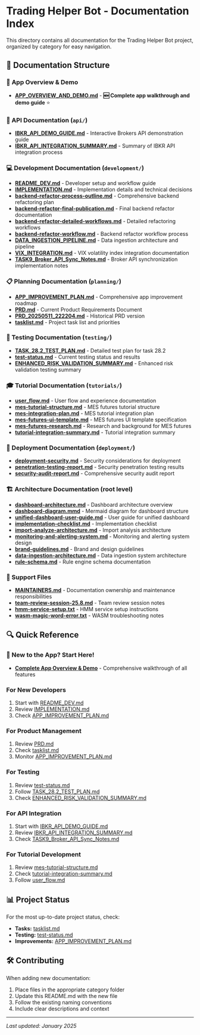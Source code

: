 # Trading Helper Bot - Documentation Index

This directory contains all documentation for the Trading Helper Bot project, organized by category for easy navigation.

## 📁 Documentation Structure

### 📱 **App Overview & Demo**
- **[APP_OVERVIEW_AND_DEMO.md](APP_OVERVIEW_AND_DEMO.md)** - **🆕 Complete app walkthrough and demo guide** ⭐

### 🔌 API Documentation (`api/`) 
- **[IBKR_API_DEMO_GUIDE.md](api/IBKR_API_DEMO_GUIDE.md)** - Interactive Brokers API demonstration guide
- **[IBKR_API_INTEGRATION_SUMMARY.md](api/IBKR_API_INTEGRATION_SUMMARY.md)** - Summary of IBKR API integration process

### 💻 Development Documentation (`development/`)
- **[README_DEV.md](development/README_DEV.md)** - Developer setup and workflow guide
- **[IMPLEMENTATION.md](development/IMPLEMENTATION.md)** - Implementation details and technical decisions
- **[backend-refactor-process-outline.md](development/backend-refactor-process-outline.md)** - Comprehensive backend refactoring plan
- **[backend-refactor-final-publication.md](development/backend-refactor-final-publication.md)** - Final backend refactor documentation
- **[backend-refactor-detailed-workflows.md](development/backend-refactor-detailed-workflows.md)** - Detailed refactoring workflows
- **[backend-refactor-workflow.md](development/backend-refactor-workflow.md)** - Backend refactor workflow process
- **[DATA_INGESTION_PIPELINE.md](development/DATA_INGESTION_PIPELINE.md)** - Data ingestion architecture and pipeline
- **[VIX_INTEGRATION.md](development/VIX_INTEGRATION.md)** - VIX volatility index integration documentation
- **[TASK9_Broker_API_Sync_Notes.md](development/TASK9_Broker_API_Sync_Notes.md)** - Broker API synchronization implementation notes

### 📋 Planning Documentation (`planning/`)
- **[APP_IMPROVEMENT_PLAN.md](planning/APP_IMPROVEMENT_PLAN.md)** - Comprehensive app improvement roadmap
- **[PRD.md](planning/PRD.md)** - Current Product Requirements Document
- **[PRD_20250511_222204.md](planning/PRD_20250511_222204.md)** - Historical PRD version
- **[tasklist.md](planning/tasklist.md)** - Project task list and priorities

### 🧪 Testing Documentation (`testing/`)
- **[TASK_28.2_TEST_PLAN.md](testing/TASK_28.2_TEST_PLAN.md)** - Detailed test plan for task 28.2
- **[test-status.md](testing/test-status.md)** - Current testing status and results
- **[ENHANCED_RISK_VALIDATION_SUMMARY.md](testing/ENHANCED_RISK_VALIDATION_SUMMARY.md)** - Enhanced risk validation testing summary

### 🎓 Tutorial Documentation (`tutorials/`)
- **[user_flow.md](tutorials/user_flow.md)** - User flow and experience documentation
- **[mes-tutorial-structure.md](tutorials/mes-tutorial-structure.md)** - MES futures tutorial structure
- **[mes-integration-plan.md](tutorials/mes-integration-plan.md)** - MES tutorial integration plan
- **[mes-futures-ui-template.md](tutorials/mes-futures-ui-template.md)** - MES futures UI template specification
- **[mes-futures-research.md](tutorials/mes-futures-research.md)** - Research and background for MES futures
- **[tutorial-integration-summary.md](tutorials/tutorial-integration-summary.md)** - Tutorial integration summary

### 🚀 Deployment Documentation (`deployment/`)
- **[deployment-security.md](deployment/deployment-security.md)** - Security considerations for deployment
- **[penetration-testing-report.md](deployment/penetration-testing-report.md)** - Security penetration testing results
- **[security-audit-report.md](deployment/security-audit-report.md)** - Comprehensive security audit report

### 🏗️ Architecture Documentation (root level)
- **[dashboard-architecture.md](dashboard-architecture.md)** - Dashboard architecture overview
- **[dashboard-diagram.mmd](dashboard-diagram.mmd)** - Mermaid diagram for dashboard structure
- **[unified-dashboard-user-guide.md](unified-dashboard-user-guide.md)** - User guide for unified dashboard
- **[implementation-checklist.md](implementation-checklist.md)** - Implementation checklist
- **[import-analyze-architecture.md](import-analyze-architecture.md)** - Import analysis architecture
- **[monitoring-and-alerting-system.md](monitoring-and-alerting-system.md)** - Monitoring and alerting system design
- **[brand-guidelines.md](brand-guidelines.md)** - Brand and design guidelines
- **[data-ingestion-architecture.md](data-ingestion-architecture.md)** - Data ingestion system architecture
- **[rule-schema.md](rule-schema.md)** - Rule engine schema documentation

### 📝 Support Files
- **[MAINTAINERS.md](MAINTAINERS.md)** - Documentation ownership and maintenance responsibilities
- **[team-review-session-25.8.md](team-review-session-25.8.md)** - Team review session notes
- **[hmm-service-setup.txt](hmm-service-setup.txt)** - HMM service setup instructions
- **[wasm-magic-word-error.txt](wasm-magic-word-error.txt)** - WASM troubleshooting notes

## 🔍 Quick Reference

### **🎯 New to the App? Start Here!**
- **[Complete App Overview & Demo](APP_OVERVIEW_AND_DEMO.md)** - Comprehensive walkthrough of all features

### For New Developers
1. Start with [README_DEV.md](development/README_DEV.md)
2. Review [IMPLEMENTATION.md](development/IMPLEMENTATION.md)
3. Check [APP_IMPROVEMENT_PLAN.md](planning/APP_IMPROVEMENT_PLAN.md)

### For Product Management
1. Review [PRD.md](planning/PRD.md)
2. Check [tasklist.md](planning/tasklist.md)
3. Monitor [APP_IMPROVEMENT_PLAN.md](planning/APP_IMPROVEMENT_PLAN.md)

### For Testing
1. Review [test-status.md](testing/test-status.md)
2. Follow [TASK_28.2_TEST_PLAN.md](testing/TASK_28.2_TEST_PLAN.md)
3. Check [ENHANCED_RISK_VALIDATION_SUMMARY.md](testing/ENHANCED_RISK_VALIDATION_SUMMARY.md)

### For API Integration
1. Start with [IBKR_API_DEMO_GUIDE.md](api/IBKR_API_DEMO_GUIDE.md)
2. Review [IBKR_API_INTEGRATION_SUMMARY.md](api/IBKR_API_INTEGRATION_SUMMARY.md)
3. Check [TASK9_Broker_API_Sync_Notes.md](development/TASK9_Broker_API_Sync_Notes.md)

### For Tutorial Development
1. Review [mes-tutorial-structure.md](tutorials/mes-tutorial-structure.md)
2. Check [tutorial-integration-summary.md](tutorials/tutorial-integration-summary.md)
3. Follow [user_flow.md](tutorials/user_flow.md)

## 📊 Project Status

For the most up-to-date project status, check:
- **Tasks:** [tasklist.md](planning/tasklist.md)
- **Testing:** [test-status.md](testing/test-status.md)
- **Improvements:** [APP_IMPROVEMENT_PLAN.md](planning/APP_IMPROVEMENT_PLAN.md)

## 🛠️ Contributing

When adding new documentation:
1. Place files in the appropriate category folder
2. Update this README.md with the new file
3. Follow the existing naming conventions
4. Include clear descriptions and context

---

*Last updated: January 2025* 